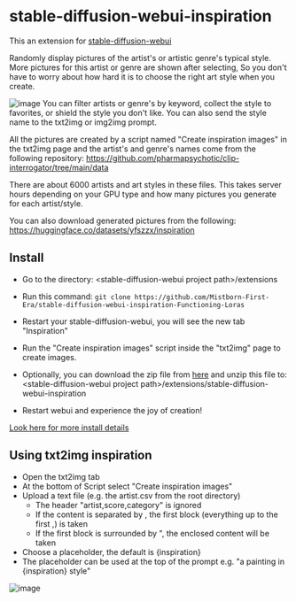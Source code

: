 # stable-diffusion-webui-inspiration
This an extension for [stable-diffusion-webui](https://github.com/AUTOMATIC1111/stable-diffusion-webui)

Randomly display pictures of the artist's or artistic genre's typical style. More pictures for this artist or genre are shown after selecting, So you don't have to worry about how hard it is to choose the right art style when you create.

![image](etc/inspiration_tab.png)
You can filter artists or genre's by keyword, collect the style to favorites, or shield the style you don't like. You can also send the style name to the txt2img or img2img prompt.

All the pictures are created by a script named "Create inspiration images" in the txt2img page and the artist's and genre's names come from the following repository: https://github.com/pharmapsychotic/clip-interrogator/tree/main/data

There are about 6000 artists and art styles in these files. This takes server hours depending on your GPU type and how many pictures you generate for each artist/style.

You can also download generated pictures from the following: https://huggingface.co/datasets/yfszzx/inspiration

## Install
- Go to the directory: \<stable-diffusion-webui project path\>/extensions
- Run this command: `git clone https://github.com/Mistborn-First-Era/stable-diffusion-webui-inspiration-Functioning-Loras`
- Restart your stable-diffusion-webui, you will see the new tab "Inspiration"

- Run the "Create inspiration images" script inside the "txt2img" page to create images.
- Optionally, you can download the zip file from [here](https://huggingface.co/datasets/yfszzx/inspiration/resolve/main/inspiration.zip) and unzip this file to: \<stable-diffusion-webui project path\>/extensions/stable-diffusion-webui-inspiration
- Restart webui and experience the joy of creation!

 [Look here for more install details](https://github.com/AUTOMATIC1111/stable-diffusion-webui/wiki/Extensions)

## Using txt2img inspiration
- Open the txt2img tab
- At the bottom of Script select "Create inspiration images"
- Upload a text file (e.g. the artist.csv from the root directory)
  - The header "artist,score,category" is ignored
  - If the content is separated by , the first block (everything up to the first ,) is taken
  - If the first block is surrounded by ", the enclosed content will be taken
- Choose a placeholder, the default is {inspiration}
- The placeholder can be used at the top of the prompt e.g. "a painting in {inspiration} style"

![image](etc/txt2img_tab.png)
